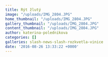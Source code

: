 ```yaml
---
title: Rýt žlutý
image: "/uploads/IMG_2804.JPG"
home_thumbnail: "/uploads/IMG_2804.JPG"
gallery_thumbnail: "/uploads/IMG_2804.JPG"
content_thumbnail: "/uploads/IMG_2804.JPG"
author: katerina-polednikova
categories: []
galleries: slash-news-slash-rozkvetla-vinice
date: '2016-08-26 13:33:22 +0000'
---
```

